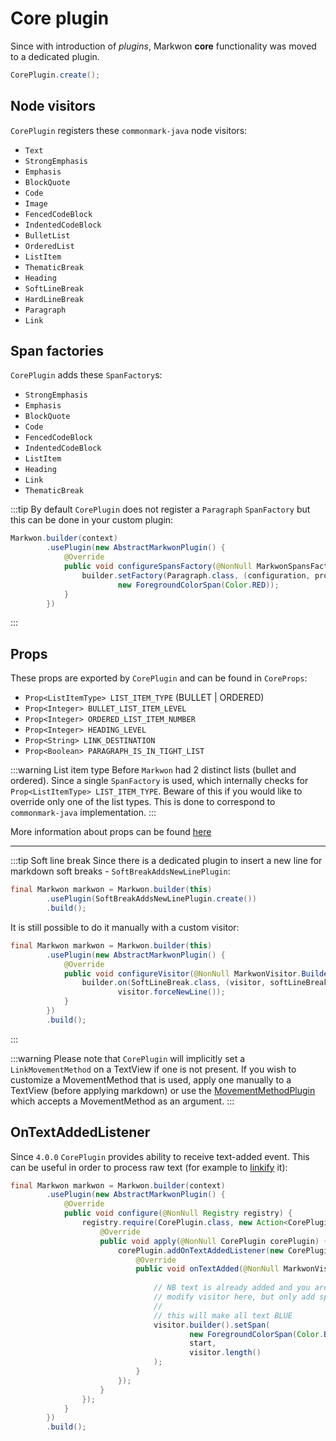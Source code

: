 # Core plugin <Badge text="3.0.0" />

Since <Badge text="3.0.0" /> with introduction of _plugins_, Markwon
**core** functionality was moved to a dedicated plugin.

```java
CorePlugin.create();
```

## Node visitors

`CorePlugin` registers these `commonmark-java` node visitors:
* `Text`
* `StrongEmphasis`
* `Emphasis`
* `BlockQuote`
* `Code`
* `Image`
* `FencedCodeBlock`
* `IndentedCodeBlock`
* `BulletList`
* `OrderedList`
* `ListItem`
* `ThematicBreak`
* `Heading`
* `SoftLineBreak`
* `HardLineBreak`
* `Paragraph`
* `Link`

## Span factories

`CorePlugin` adds these `SpanFactory`s:
* `StrongEmphasis`
* `Emphasis`
* `BlockQuote`
* `Code`
* `FencedCodeBlock`
* `IndentedCodeBlock`
* `ListItem`
* `Heading`
* `Link`
* `ThematicBreak`


:::tip
By default `CorePlugin` does not register a `Paragraph` `SpanFactory` but
this can be done in your custom plugin:

```java
Markwon.builder(context)
        .usePlugin(new AbstractMarkwonPlugin() {
            @Override
            public void configureSpansFactory(@NonNull MarkwonSpansFactory.Builder builder) {
                builder.setFactory(Paragraph.class, (configuration, props) -> 
                        new ForegroundColorSpan(Color.RED));
            }
        })
```
:::

## Props
These props are exported by `CorePlugin` and can be found in `CoreProps`:
* `Prop<ListItemType> LIST_ITEM_TYPE` (BULLET | ORDERED)
* `Prop<Integer> BULLET_LIST_ITEM_LEVEL`
* `Prop<Integer> ORDERED_LIST_ITEM_NUMBER`
* `Prop<Integer> HEADING_LEVEL`
* `Prop<String> LINK_DESTINATION`
* `Prop<Boolean> PARAGRAPH_IS_IN_TIGHT_LIST`

:::warning List item type
Before <Badge text="3.0.0" /> `Markwon` had 2 distinct lists (bullet and ordered). 
Since <Badge text="3.0.0" /> a single `SpanFactory` is used, which internally checks 
for `Prop<ListItemType> LIST_ITEM_TYPE`.
Beware of this if you would like to override only one of the list types. This is
done to correspond to `commonmark-java` implementation.
:::

More information about props can be found [here](/docs/v4/core/render-props.md)

---

:::tip Soft line break
Since <Badge text="4.3.0" /> there is a dedicated plugin to insert a new line for 
markdown soft breaks - `SoftBreakAddsNewLinePlugin`:
```java
final Markwon markwon = Markwon.builder(this)
        .usePlugin(SoftBreakAddsNewLinePlugin.create())
        .build();
```

It is still possible to do it manually with a custom visitor:
```java
final Markwon markwon = Markwon.builder(this)
        .usePlugin(new AbstractMarkwonPlugin() {
            @Override
            public void configureVisitor(@NonNull MarkwonVisitor.Builder builder) {
                builder.on(SoftLineBreak.class, (visitor, softLineBreak) ->
                        visitor.forceNewLine());
            }
        })
        .build();
```
:::

:::warning
Please note that `CorePlugin` will implicitly set a `LinkMovementMethod` on a TextView
if one is not present. If you wish to customize a MovementMethod that is used, apply
one manually to a TextView (before applying markdown) or use the [MovementMethodPlugin](/docs/v4/core/movement-method-plugin.md)
which accepts a MovementMethod as an argument.
:::

## OnTextAddedListener <Badge text="4.0.0"/>

Since `4.0.0` `CorePlugin` provides ability to receive text-added event. This can
be useful in order to process raw text (for example to [linkify](/docs/v4/linkify/) it):

```java
final Markwon markwon = Markwon.builder(context)
        .usePlugin(new AbstractMarkwonPlugin() {
            @Override
            public void configure(@NonNull Registry registry) {
                registry.require(CorePlugin.class, new Action<CorePlugin>() {
                    @Override
                    public void apply(@NonNull CorePlugin corePlugin) {
                        corePlugin.addOnTextAddedListener(new CorePlugin.OnTextAddedListener() {
                            @Override
                            public void onTextAdded(@NonNull MarkwonVisitor visitor, @NonNull String text, int start) {
                                
                                // NB text is already added and you are __strongly__ adviced not to
                                // modify visitor here, but only add spans
                                //
                                // this will make all text BLUE
                                visitor.builder().setSpan(
                                        new ForegroundColorSpan(Color.BLUE),
                                        start,
                                        visitor.length()
                                );
                            }
                        });
                    }
                });
            }
        })
        .build();
```